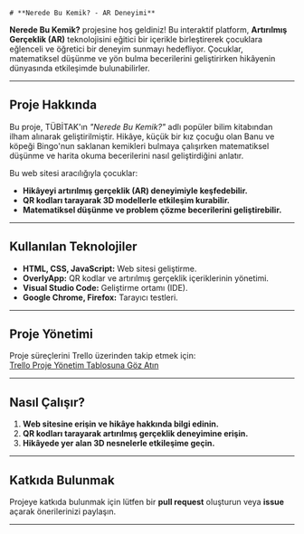     # **Nerede Bu Kemik? - AR Deneyimi**

**Nerede Bu Kemik?** projesine hoş geldiniz! Bu interaktif platform, **Artırılmış Gerçeklik (AR)** teknolojisini eğitici bir içerikle birleştirerek çocuklara eğlenceli ve öğretici bir deneyim sunmayı hedefliyor. Çocuklar, matematiksel düşünme ve yön bulma becerilerini geliştirirken hikâyenin dünyasında etkileşimde bulunabilirler.

---

## **Proje Hakkında**

Bu proje, TÜBİTAK'ın *"Nerede Bu Kemik?"* adlı popüler bilim kitabından ilham alınarak geliştirilmiştir. Hikâye, küçük bir kız çocuğu olan Banu ve köpeği Bingo'nun saklanan kemikleri bulmaya çalışırken matematiksel düşünme ve harita okuma becerilerini nasıl geliştirdiğini anlatır.

Bu web sitesi aracılığıyla çocuklar:  
- **Hikâyeyi artırılmış gerçeklik (AR) deneyimiyle keşfedebilir.**  
- **QR kodları tarayarak 3D modellerle etkileşim kurabilir.**  
- **Matematiksel düşünme ve problem çözme becerilerini geliştirebilir.**

---

## **Kullanılan Teknolojiler**

- **HTML, CSS, JavaScript:** Web sitesi geliştirme.  
- **OverlyApp:** QR kodlar ve artırılmış gerçeklik içeriklerinin yönetimi.    
- **Visual Studio Code:** Geliştirme ortamı (IDE).  
- **Google Chrome, Firefox:** Tarayıcı testleri.  

---

## **Proje Yönetimi**

Proje süreçlerini Trello üzerinden takip etmek için:  
[Trello Proje Yönetim Tablosuna Göz Atın](https://trello.com/b/qojkksG9/skywiz-app)

---

## **Nasıl Çalışır?**

1. **Web sitesine erişin ve hikâye hakkında bilgi edinin.**  
2. **QR kodları tarayarak artırılmış gerçeklik deneyimine erişin.**  
3. **Hikâyede yer alan 3D nesnelerle etkileşime geçin.**

---

## **Katkıda Bulunmak**

Projeye katkıda bulunmak için lütfen bir **pull request** oluşturun veya **issue** açarak önerilerinizi paylaşın.

---



